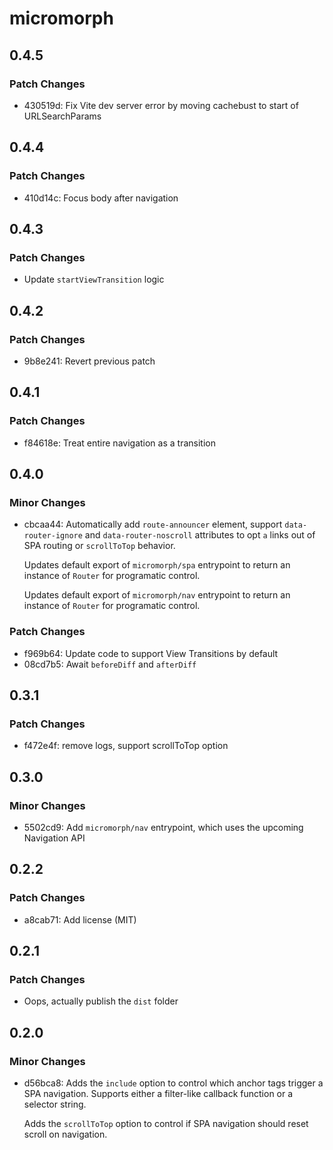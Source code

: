 # micromorph

## 0.4.5

### Patch Changes

- 430519d: Fix Vite dev server error by moving cachebust to start of URLSearchParams

## 0.4.4

### Patch Changes

- 410d14c: Focus body after navigation

## 0.4.3

### Patch Changes

- Update `startViewTransition` logic

## 0.4.2

### Patch Changes

- 9b8e241: Revert previous patch

## 0.4.1

### Patch Changes

- f84618e: Treat entire navigation as a transition

## 0.4.0

### Minor Changes

- cbcaa44: Automatically add `route-announcer` element, support `data-router-ignore` and `data-router-noscroll` attributes to opt `a` links out of SPA routing or `scrollToTop` behavior.

  Updates default export of `micromorph/spa` entrypoint to return an instance of `Router` for programatic control.

  Updates default export of `micromorph/nav` entrypoint to return an instance of `Router` for programatic control.

### Patch Changes

- f969b64: Update code to support View Transitions by default
- 08cd7b5: Await `beforeDiff` and `afterDiff`

## 0.3.1

### Patch Changes

- f472e4f: remove logs, support scrollToTop option

## 0.3.0

### Minor Changes

- 5502cd9: Add `micromorph/nav` entrypoint, which uses the upcoming Navigation API

## 0.2.2

### Patch Changes

- a8cab71: Add license (MIT)

## 0.2.1

### Patch Changes

- Oops, actually publish the `dist` folder

## 0.2.0

### Minor Changes

- d56bca8: Adds the `include` option to control which anchor tags trigger a SPA navigation. Supports either a filter-like callback function or a selector string.

  Adds the `scrollToTop` option to control if SPA navigation should reset scroll on navigation.
